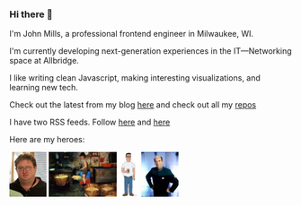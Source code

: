 ### Hi there 👋

I'm John Mills, a professional frontend engineer in Milwaukee, WI.

I'm currently developing next-generation experiences in the IT—Networking space at Allbridge.

I like writing clean Javascript, making interesting visualizations, and learning new tech.

Check out the latest from my blog [here](https://github.com/iamjohnmills/journal) and check out all my [repos](https://github.com/iamjohnmills?tab=repositories)

I have two RSS feeds. Follow [here](https://iamjohnmills.github.io/journal/johnmills.rss) and [here](https://www.youtube.com/feeds/videos.xml?channel_id=UCwzV_tCUPc2CEW0AaPBorNw)

Here are my heroes:

<img src="https://raw.githubusercontent.com/iamjohnmills/iamjohnmills/main/Gabe_newell.jpeg" height="80" /> <img src="https://raw.githubusercontent.com/iamjohnmills/iamjohnmills/main/2ab2973ccdae292c39_Girard_006_KWC_foodfactory_001.jpeg" height="80" /> <img src="https://raw.githubusercontent.com/iamjohnmills/iamjohnmills/main/Hank_Hill.png" height="80" /> <img src="https://raw.githubusercontent.com/iamjohnmills/iamjohnmills/main/voydoctor2000-2001409.jpg" height="80" />
